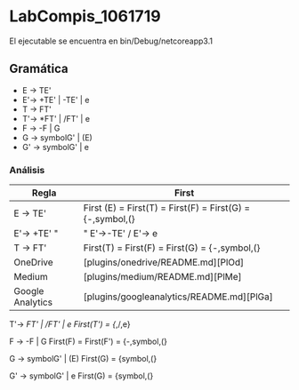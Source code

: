 # LabCompis_1061719
El ejecutable se encuentra en bin/Debug/netcoreapp3.1

## Gramática
- E -> TE'  
- E'-> +TE' | -TE' | e
- T -> FT'
- T'-> *FT' | /FT' | e
- F -> -F | G
- G -> symbolG' | (E)
- G' -> symbolG' | e

### Análisis
| Regla | First |
| ------ | ------ |
| E -> TE' | First (E) = First(T) = First(F) = First(G) = {-,symbol,(} |
| E'-> +TE' "|" E'->-TE' / E'-> e | First (E') = {+,-,e} |
| T -> FT'| First(T) = First(F) = First(G) = {-,symbol,(} |
| OneDrive | [plugins/onedrive/README.md][PlOd] |
| Medium | [plugins/medium/README.md][PlMe] |
| Google Analytics | [plugins/googleanalytics/README.md][PlGa] |
 







T'-> *FT' | /FT' | e
First(T') = {*,/,e}

F -> -F | G
First(F) = First(F') = {-,symbol,(}

G -> symbolG' | (E) 
First(G) = {symbol,(}

G' -> symbolG' | e 
First(G) = {symbol,(}
